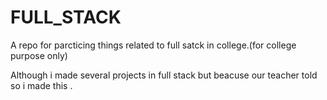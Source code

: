 # FULL_STACK
A repo for parcticing things related to full satck in college.(for college purpose only)

Although i made several projects in full stack but beacuse our teacher told so i made this . 
